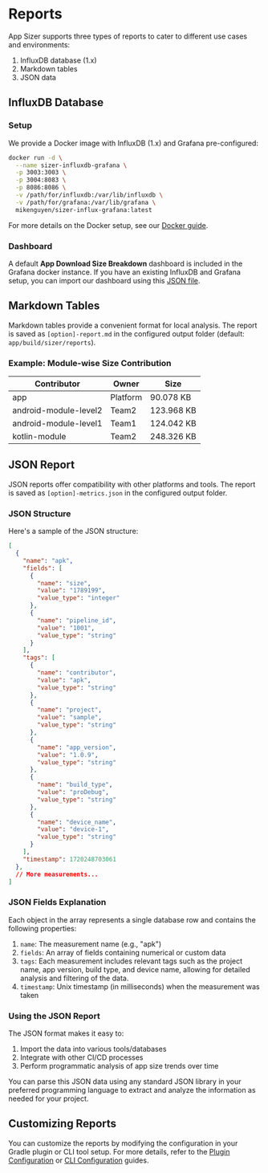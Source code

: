 # Reports

App Sizer supports three types of reports to cater to different use cases and environments:

1. InfluxDB database (1.x)
2. Markdown tables
3. JSON data

## InfluxDB Database

### Setup

We provide a Docker image with InfluxDB (1.x) and Grafana pre-configured:

```sh
docker run -d \
  --name sizer-influxdb-grafana \
  -p 3003:3003 \
  -p 3004:8083 \
  -p 8086:8086 \
  -v /path/for/influxdb:/var/lib/influxdb \
  -v /path/for/grafana:/var/lib/grafana \
  mikenguyen/sizer-influx-grafana:latest
```

For more details on the Docker setup, see our [Docker guide][grafana-docker].

### Dashboard

A default **App Download Size Breakdown** dashboard is included in the Grafana docker instance. If you have an existing InfluxDB and Grafana setup, you can import our dashboard using this [JSON file][json-dashboard-file].

## Markdown Tables

Markdown tables provide a convenient format for local analysis. The report is saved as `[option]-report.md` in the configured output folder (default: `app/build/sizer/reports`).

### Example: Module-wise Size Contribution

| Contributor | Owner | Size | 
|-------------|-------|------|
| app | Platform | 90.078 KB | 
| android-module-level2 | Team2 | 123.968 KB | 
| android-module-level1 | Team1 | 124.042 KB | 
| kotlin-module | Team2 | 248.326 KB | 

## JSON Report

JSON reports offer compatibility with other platforms and tools. The report is saved as `[option]-metrics.json` in the configured output folder.

### JSON Structure

Here's a sample of the JSON structure:

```json
[
  {
    "name": "apk",
    "fields": [
      {
        "name": "size",
        "value": "1789199",
        "value_type": "integer"
      },
      {
        "name": "pipeline_id",
        "value": "1001",
        "value_type": "string"
      }
    ],
    "tags": [
      {
        "name": "contributor",
        "value": "apk",
        "value_type": "string"
      },
      {
        "name": "project",
        "value": "sample",
        "value_type": "string"
      },
      {
        "name": "app_version",
        "value": "1.0.9",
        "value_type": "string"
      },
      {
        "name": "build_type",
        "value": "proDebug",
        "value_type": "string"
      },
      {
        "name": "device_name",
        "value": "device-1",
        "value_type": "string"
      }
    ],
    "timestamp": 1720248703061
  },
  // More measurements...
]
```

### JSON Fields Explanation

Each object in the array represents a single database row and contains the following properties:

1. `name`: The measurement name (e.g., "apk")
2. `fields`: An array of fields containing numerical or custom data
3. `tags`: Each measurement includes relevant tags such as the project name, app version, build type, and device name, allowing for detailed analysis and filtering of the data.
4. `timestamp`: Unix timestamp (in milliseconds) when the measurement was taken

### Using the JSON Report

The JSON format makes it easy to:

1. Import the data into various tools/databases
2. Integrate with other CI/CD processes
3. Perform programmatic analysis of app size trends over time

You can parse this JSON data using any standard JSON library in your preferred programming language to extract and analyze the information as needed for your project.

## Customizing Reports

You can customize the reports by modifying the configuration in your Gradle plugin or CLI tool setup. For more details, refer to the [Plugin Configuration][plugin_doc] or [CLI Configuration][cli_doc] guides.

[grafana-docker]: ../docker
[grafana-dashboard]: ../grafana/dashboard-to-import.json
[plugin_doc]: ./plugin.md
[cli_doc]: ./cli.md
[json-dashboard-file]: https://github.com/grab/App-Sizer/blob/master/grafana/dashboard-to-import.json



